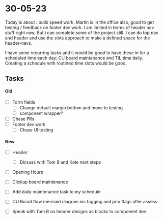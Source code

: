 # 30-05-23

Today is about : build speed work. Martin is in the office also, good to get testing / feedback on footer dev work.
I am limited in terms of header nav stuff right now. But i can complete some of the project still. I can do top nav and header and use the slots approach to make a defined space for the header-navs.

I have some recurring tasks and it would be good to have these in for a scheduled time each day: CU board maintanance and TIL time daily. Creating a schedule with routined time slots would be good.

## Tasks
#### Old
- [ ] Form fields
  - [ ] Change default margin bottom and move to testing
  - [ ] component wrapper?
- [ ] Chase PRs
- [ ] Footer dev work
    - [ ] Chase UI testing

#### New
- [ ] Header
  - [ ] Dicsuss with Tom B and Kate next steps

- [ ] Opening Hours
- [ ] Clickup board maintenance
- [ ] Add daily maintenance task to my schedule

- [ ] CU Board flow mermaid diagram inc tagging and prio flags after assess
- [ ] Speak with Tom B on header designs as blocks to component dev